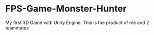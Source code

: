 # FPS-Game-Monster-Hunter
My first 3D Game with Unity Engine. This is the product of me and 2 teammates
